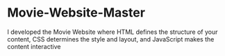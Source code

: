 # Movie-Website-Master
I developed the Movie Website where HTML defines the structure of your content, CSS determines the style and layout, and JavaScript makes the content interactive
